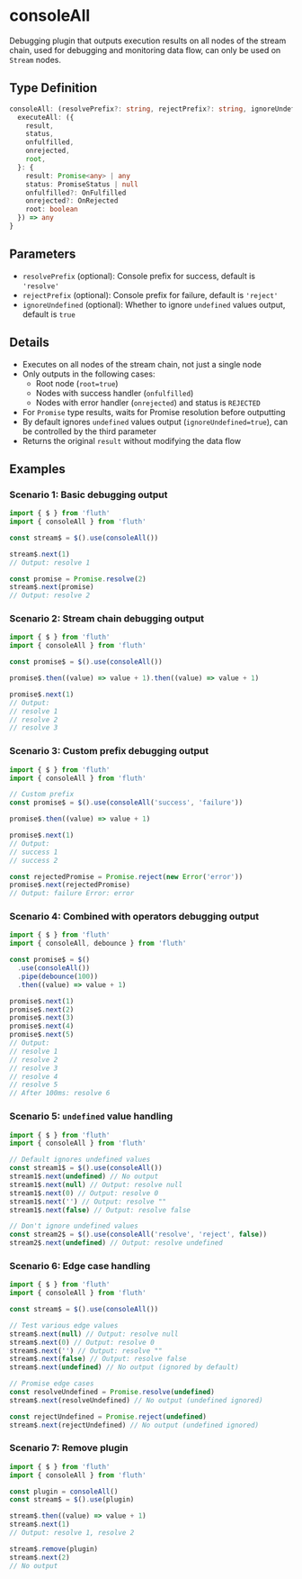 # consoleAll

Debugging plugin that outputs execution results on all nodes of the stream chain, used for debugging and monitoring data flow, can only be used on `Stream` nodes.

## Type Definition

```typescript
consoleAll: (resolvePrefix?: string, rejectPrefix?: string, ignoreUndefined?: boolean) => {
  executeAll: ({
    result,
    status,
    onfulfilled,
    onrejected,
    root,
  }: {
    result: Promise<any> | any
    status: PromiseStatus | null
    onfulfilled?: OnFulfilled
    onrejected?: OnRejected
    root: boolean
  }) => any
}
```

## Parameters

- `resolvePrefix` (optional): Console prefix for success, default is `'resolve'`
- `rejectPrefix` (optional): Console prefix for failure, default is `'reject'`
- `ignoreUndefined` (optional): Whether to ignore `undefined` values output, default is `true`

## Details

- Executes on all nodes of the stream chain, not just a single node
- Only outputs in the following cases:
  - Root node (`root=true`)
  - Nodes with success handler (`onfulfilled`)
  - Nodes with error handler (`onrejected`) and status is `REJECTED`
- For `Promise` type results, waits for Promise resolution before outputting
- By default ignores `undefined` values output (`ignoreUndefined=true`), can be controlled by the third parameter
- Returns the original `result` without modifying the data flow

## Examples

### Scenario 1: Basic debugging output

```typescript
import { $ } from 'fluth'
import { consoleAll } from 'fluth'

const stream$ = $().use(consoleAll())

stream$.next(1)
// Output: resolve 1

const promise = Promise.resolve(2)
stream$.next(promise)
// Output: resolve 2
```

### Scenario 2: Stream chain debugging output

```typescript
import { $ } from 'fluth'
import { consoleAll } from 'fluth'

const promise$ = $().use(consoleAll())

promise$.then((value) => value + 1).then((value) => value + 1)

promise$.next(1)
// Output:
// resolve 1
// resolve 2
// resolve 3
```

### Scenario 3: Custom prefix debugging output

```typescript
import { $ } from 'fluth'
import { consoleAll } from 'fluth'

// Custom prefix
const promise$ = $().use(consoleAll('success', 'failure'))

promise$.then((value) => value + 1)

promise$.next(1)
// Output:
// success 1
// success 2

const rejectedPromise = Promise.reject(new Error('error'))
promise$.next(rejectedPromise)
// Output: failure Error: error
```

### Scenario 4: Combined with operators debugging output

```typescript
import { $ } from 'fluth'
import { consoleAll, debounce } from 'fluth'

const promise$ = $()
  .use(consoleAll())
  .pipe(debounce(100))
  .then((value) => value + 1)

promise$.next(1)
promise$.next(2)
promise$.next(3)
promise$.next(4)
promise$.next(5)
// Output:
// resolve 1
// resolve 2
// resolve 3
// resolve 4
// resolve 5
// After 100ms: resolve 6
```

### Scenario 5: `undefined` value handling

```typescript
import { $ } from 'fluth'
import { consoleAll } from 'fluth'

// Default ignores undefined values
const stream1$ = $().use(consoleAll())
stream1$.next(undefined) // No output
stream1$.next(null) // Output: resolve null
stream1$.next(0) // Output: resolve 0
stream1$.next('') // Output: resolve ""
stream1$.next(false) // Output: resolve false

// Don't ignore undefined values
const stream2$ = $().use(consoleAll('resolve', 'reject', false))
stream2$.next(undefined) // Output: resolve undefined
```

### Scenario 6: Edge case handling

```typescript
import { $ } from 'fluth'
import { consoleAll } from 'fluth'

const stream$ = $().use(consoleAll())

// Test various edge values
stream$.next(null) // Output: resolve null
stream$.next(0) // Output: resolve 0
stream$.next('') // Output: resolve ""
stream$.next(false) // Output: resolve false
stream$.next(undefined) // No output (ignored by default)

// Promise edge cases
const resolveUndefined = Promise.resolve(undefined)
stream$.next(resolveUndefined) // No output (undefined ignored)

const rejectUndefined = Promise.reject(undefined)
stream$.next(rejectUndefined) // No output (undefined ignored)
```

### Scenario 7: Remove plugin

```typescript
import { $ } from 'fluth'
import { consoleAll } from 'fluth'

const plugin = consoleAll()
const stream$ = $().use(plugin)

stream$.then((value) => value + 1)
stream$.next(1)
// Output: resolve 1, resolve 2

stream$.remove(plugin)
stream$.next(2)
// No output
```
